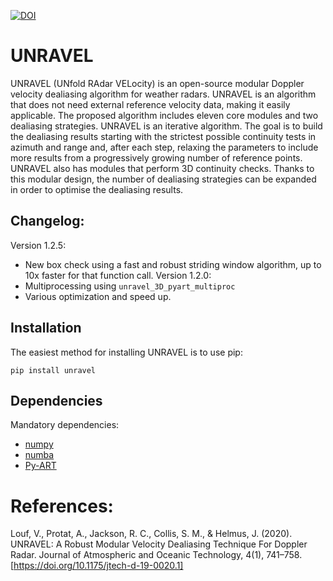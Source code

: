 [![DOI](https://zenodo.org/badge/119326382.svg)](https://zenodo.org/badge/latestdoi/119326382)

# UNRAVEL

UNRAVEL (UNfold RAdar VELocity) is an open-source modular Doppler velocity dealiasing algorithm for weather radars. UNRAVEL is an algorithm that does not need external reference velocity data, making it easily applicable. The proposed algorithm includes eleven core modules and two dealiasing strategies. UNRAVEL is an iterative algorithm. The goal is to build the dealiasing results starting with the strictest possible continuity tests in azimuth and range and, after each step, relaxing the parameters to include more results from a progressively growing number of reference points. UNRAVEL also has modules that perform 3D continuity checks. Thanks to this modular design, the number of dealiasing strategies can be expanded in order to optimise the dealiasing results.

## Changelog:

Version 1.2.5:
- New box check using a fast and robust striding window algorithm, up to 10x faster for that function call.
Version 1.2.0:
- Multiprocessing using `unravel_3D_pyart_multiproc`
- Various optimization and speed up.

## Installation

The easiest method for installing UNRAVEL is to use pip:

```pip install unravel```

## Dependencies

Mandatory dependencies:
- [numpy][1]
- [numba][2]
- [Py-ART][3] 

[1]: http://www.scipy.org/
[2]: http://numba.pydata.org
[3]: https://github.com/ARM-DOE/pyart

# References:

Louf, V., Protat, A., Jackson, R. C., Collis, S. M., & Helmus, J. (2020). UNRAVEL: A Robust Modular Velocity Dealiasing Technique For Doppler Radar. Journal of Atmospheric and Oceanic Technology, 4(1), 741–758. [https://doi.org/10.1175/jtech-d-19-0020.1]
